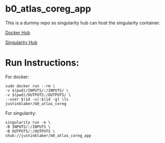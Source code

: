 # b0_atlas_coreg_app

This is a dummy repo so singularity hub can host the singularity container.

[Docker Hub](https://hub.docker.com/r/justinblaber/b0_atlas_coreg_app/tags/)

[Singularity Hub](https://www.singularity-hub.org/collections/3093)

# Run Instructions:
For docker:
```
sudo docker run --rm \
-v $(pwd)/INPUTS/:/INPUTS/ \
-v $(pwd)/OUTPUTS:/OUTPUTS/ \
--user $(id -u):$(id -g) \ls
justinblaber/b0_atlas_coreg
```
For singularity:
```
singularity run -e \
-B INPUTS/:/INPUTS \
-B OUTPUTS/:/OUTPUTS \
shub://justinblaber/b0_atlas_coreg_app
